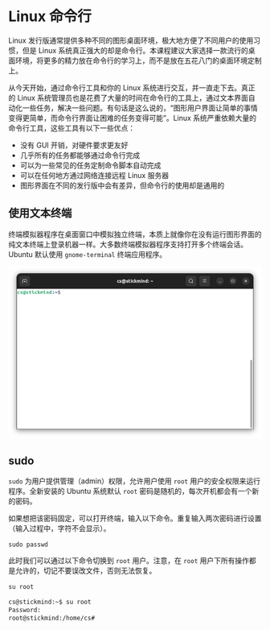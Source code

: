 # Linux 命令行

<div class="toc"></div>

Linux 发行版通常提供多种不同的图形桌面环境，极大地方便了不同用户的使用习惯，但是 Linux 系统真正强大的却是命令行。本课程建议大家选择一款流行的桌面环境，将更多的精力放在命令行的学习上，而不是放在五花八门的桌面环境定制上。

从今天开始，通过命令行工具和你的 Linux 系统进行交互，并一直走下去。真正的 Linux 系统管理员也是花费了大量的时间在命令行的工具上，通过文本界面自动化一些任务，解决一些问题。有句话是这么说的，“图形用户界面让简单的事情变得更简单，而命令行界面让困难的任务变得可能”。Linux 系统严重依赖大量的命令行工具，这些工具有以下一些优点：

- 没有 GUI 开销，对硬件要求更友好
- 几乎所有的任务都能够通过命令行完成
- 可以为一些常见的任务定制命令脚本自动完成
- 可以在任何地方通过网络连接远程 Linux 服务器
- 图形界面在不同的发行版中会有差异，但命令行的使用却是通用的

## 使用文本终端

终端模拟器程序在桌面窗口中模拟独立终端，本质上就像你在没有运行图形界面的纯文本终端上登录机器一样。大多数终端模拟器程序支持打开多个终端会话。Ubuntu 默认使用 `gnome-terminal` 终端应用程序。

![terminal](./assets/terminal.png)

## sudo

`sudo` 为用户提供管理（admin）权限，允许用户使用 `root` 用户的安全权限来运行程序。全新安装的 Ubuntu 系统默认 `root` 密码是随机的，每次开机都会有一个新的密码。

如果想把该密码固定，可以打开终端，输入以下命令。重复输入两次密码进行设置（输入过程中，字符不会显示）。

```
sudo passwd
```

此时我们可以通过以下命令切换到 `root` 用户。注意，在 `root` 用户下所有操作都是允许的，切记不要误改文件，否则无法恢复。

```
su root
```

```
cs@stickmind:~$ su root
Password: 
root@stickmind:/home/cs# 
```
